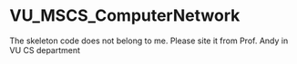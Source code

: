 # VU_MSCS_ComputerNetwork
The skeleton code does not belong to me. Please site it from Prof. Andy in VU CS department
